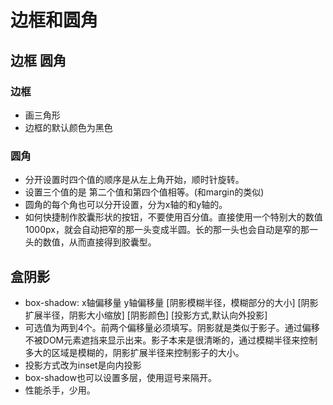 # 边框和圆角

## 边框 圆角

### 边框

* 画三角形
* 边框的默认颜色为黑色

### 圆角

* 分开设置时四个值的顺序是从左上角开始，顺时针旋转。
* 设置三个值的是 第二个值和第四个值相等。(和margin的类似)
* 圆角的每个角也可以分开设置，分为x轴的和y轴的。
* 如何快捷制作胶囊形状的按钮，不要使用百分值。直接使用一个特别大的数值1000px，就会自动把窄的那一头变成半圆。长的那一头也会自动是窄的那一头的数值，从而直接得到胶囊型。

## 盒阴影

* box-shadow: x轴偏移量 y轴偏移量 [阴影模糊半径，模糊部分的大小] [阴影扩展半径，阴影大小缩放] [阴影颜色] [投影方式,默认向外投影]
* 可选值为两到4个。前两个偏移量必须填写。阴影就是类似于影子。通过偏移不被DOM元素遮挡来显示出来。影子本来是很清晰的，通过模糊半径来控制多大的区域是模糊的，阴影扩展半径来控制影子的大小。
* 投影方式改为inset是向内投影
* box-shadow也可以设置多层，使用逗号来隔开。
* 性能杀手，少用。